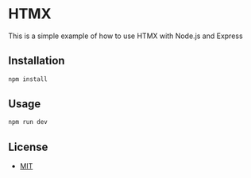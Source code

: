 # HTMX

This is a simple example of how to use HTMX with Node.js and Express

## Installation

```bash
npm install
```

## Usage

```bash
npm run dev
```

## License

- [MIT](LICENSE.md)
